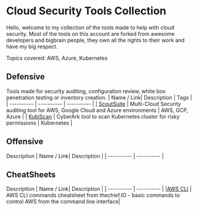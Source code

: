 # Cloud Security Tools Collection
Hello, welcome to my collection of the tools made to help with cloud security. 
Most of the tools on this account are forked from awesome developers and bigbrain people, they own all the rights to their work and have my big respect.

Topics covered: AWS, Azure, Kubernetes

## Defensive
Tools made for security auditing, configuration review, white box penetration testing or inventory creation.
| Name / Link| Description | Tags |
| ---------- | ---------- | ---------- |
| [ScoutSuite](https://github.com/nccgroup/ScoutSuite) | Multi-Cloud Security auditing tool for AWS, Google Cloud and Azure environments | AWS, GCP, Azure |
| [KubiScan](https://github.com/diokhancze/KubiScan) | CyberArk tool to scan Kubernetes cluster for risky permissions | Kubernetes |



## Offensive
Description
| Name / Link| Description |
| ---------- | ---------- |


## CheatSheets
Description
| Name / Link| Description |
| ---------- | ---------- |
|[AWS CLI](https://static.thechief.io/prod/documents/ebookcover.pdf) | AWS CLI commands cheatsheet from thechief.IO - basic commands to control AWS from the command line interface|
